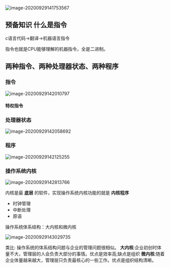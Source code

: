 ![image-20200929141753567](C:\Users\UncleDong\AppData\Roaming\Typora\typora-user-images\image-20200929141753567.png)





## 预备知识 什么是指令

c语言代码->翻译->机器语言指令

指令也就是CPU能够理解的机器指令，全是二进制。



## 两种指令、两种处理器状态、两种程序

### 指令

![image-20200929142010797](C:\Users\UncleDong\AppData\Roaming\Typora\typora-user-images\image-20200929142010797.png)

#### 特权指令



### 处理器状态

![image-20200929142058692](C:\Users\UncleDong\AppData\Roaming\Typora\typora-user-images\image-20200929142058692.png)







### 程序

![image-20200929142125255](C:\Users\UncleDong\AppData\Roaming\Typora\typora-user-images\image-20200929142125255.png)





### 操作系统内核

![image-20200929142813766](C:\Users\UncleDong\AppData\Roaming\Typora\typora-user-images\image-20200929142813766.png)

内核是最 **底层** 的软件，实现操作系统内核功能的就是 **内核程序**

- 时钟管理
- 中断处理
- 原语

操作系统体系结构：大内核和微内核

![image-20200929143029735](C:\Users\UncleDong\AppData\Roaming\Typora\typora-user-images\image-20200929143029735.png)



类比:
操作系统的体系结构问题与企业的管理问题很相似。
**大内核**:企业初创时体量不大，管理层的人会负责大部分的事情。优点是效率高;缺点是组织
**微内核**:随着企业体量越来越大，管理层只负责最核心的一些工作。优点是组织结构清晰。